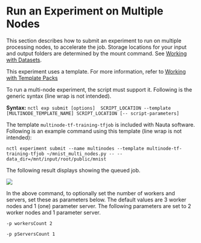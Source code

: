 # Run an Experiment on Multiple Nodes

This section describes how to submit an experiment to run on multiple processing nodes, to accelerate the job. Storage locations for your input and output folders are determined by the mount command. See [Working with Datasets](working_with_datasets.md).

This experiment uses a template. For more information, refer to [Working with Template Packs](template_packs.md)

To run a multi-node experiment, the script must support it. Following is the generic syntax (line wrap is not intended).

**Syntax:** `nctl exp submit [options]  SCRIPT_LOCATION --template [MULTINODE_TEMPLATE_NAME] SCRIPT_LOCATION [-- script-parameters]`

The template `multinode-tf-training-tfjob` is included with Nauta software. Following is an example command using this template (line wrap is not intended):

`nctl experiment submit --name multinodes --template multinode-tf-training-tfjob ~/mnist_multi_nodes.py -- -- data_dir=/mnt/input/root/public/mnist`

The following result displays showing the queued job.

![](images/multinodes.png)

In the above command, to optionally set the number of workers and servers, set these as parameters below. The default values are 3 worker nodes and 1 (one) parameter server. The following parameters are set to 2 worker nodes and 1 parameter server.

    -p workersCount 2

    -p pServersCount 1
